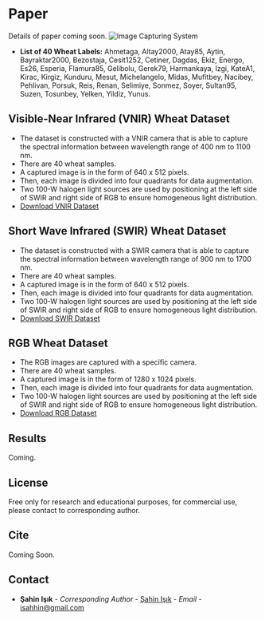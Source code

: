 # Paper
Details of paper coming soon.
![Image Capturing System](/images/Fig2_github.png=128x150)

- **List of 40 Wheat Labels:** 
Ahmetaga,	Altay2000,	Atay85,	Aytin,	Bayraktar2000,	Bezostaja,	Cesit1252,	Cetiner,
Dagdas,	Ekiz,	Energo,	Es26,	Esperia,	Flamura85,	Gelibolu,	Gerek79,
Harmankaya,	Izgi,	KateA1,	Kirac,	Kirgiz,	Kunduru,	Mesut,	Michelangelo,
Midas,	Mufitbey,	Nacibey,	Pehlivan,	Porsuk,	Reis,	Renan,	Selimiye,
Sonmez,	Soyer,	Sultan95,	Suzen,	Tosunbey,	Yelken,	Yildiz,	Yunus.


## Visible-Near Infrared (VNIR) Wheat Dataset
- The dataset is constructed with a VNIR camera that is able to capture the spectral information between wavelength range of 400 nm to 1100 nm.
- There are 40 wheat samples.
- A captured image is in the form of 640 x 512 pixels. 
- Then, each image is divided into four quadrants for data augmentation.
- Two 100-W halogen light sources are used by positioning at the left side of SWIR and right side of RGB to ensure homogeneous light distribution.
- [Download VNIR Dataset](https://github.com/isahhin/wheat-classification/)
## Short Wave Infrared (SWIR) Wheat Dataset
- The dataset is constructed with a SWIR camera that is able to capture the spectral information between wavelength range of 900 nm to 1700 nm.
- There are 40 wheat samples.
- A captured image is  in the form of 640 x 512 pixels. 
- Then, each image is divided into four quadrants for data augmentation.
- Two 100-W halogen light sources are used by positioning at the left side of SWIR and right side of RGB to ensure homogeneous light distribution.
- [Download SWIR Dataset](https://github.com/isahhin/wheat-classification/)
## RGB Wheat Dataset
- The RGB images are captured with a specific camera.
- There are 40 wheat samples.
- A captured image is in the form of 1280 x 1024 pixels.
- Then, each image is divided into four quadrants for data augmentation.
- Two 100-W halogen light sources are used by positioning at the left side of SWIR and right side of RGB to ensure homogeneous light distribution.
- [Download RGB Dataset](https://github.com/isahhin/wheat-classification/)
## Results

Coming.

## License

Free only for research and educational purposes, for commercial use, please contact to corresponding author.

## Cite

Coming Soon.


## Contact

* **Şahin Işık** - *Corresponding Author* - [Şahin Işık](http://ceng.ogu.edu.tr/Sayfa/Index/32/bolum-personeli) - *Email* - isahhin@gmail.com
